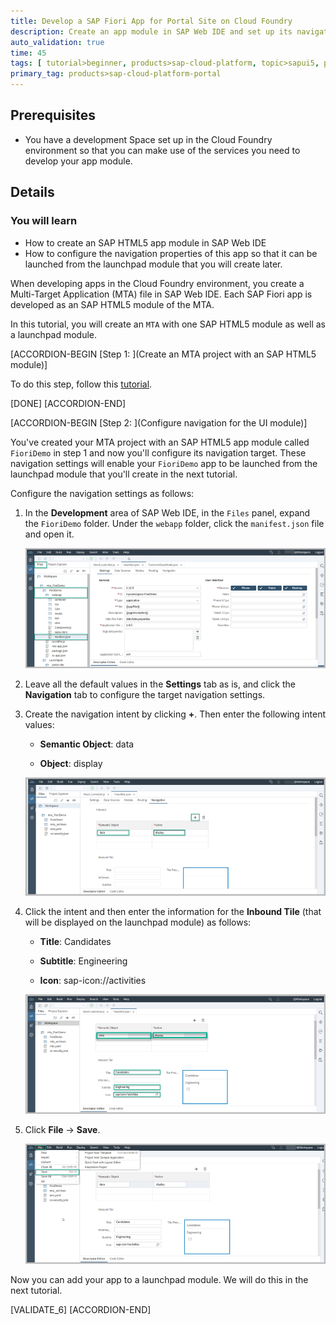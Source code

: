 ```yaml
---
title: Develop a SAP Fiori App for Portal Site on Cloud Foundry
description: Create an app module in SAP Web IDE and set up its navigation so that it can be used in a Portal site.
auto_validation: true
time: 45
tags: [ tutorial>beginner, products>sap-cloud-platform, topic>sapui5, products>sap-cloud-platform-for-the-cloud-foundry-environment, products>sap-fiori, products>sap-web-ide]
primary_tag: products>sap-cloud-platform-portal
---
```


## Prerequisites
 - You have a development Space set up in the Cloud Foundry environment so that you can make use of the services you need to develop your app module.


## Details
### You will learn
  - How to create an SAP HTML5 app module in SAP Web IDE
  - How to configure the navigation properties of this app so that it can be launched from the launchpad module that you will create later.

When developing apps in the Cloud Foundry environment, you create a Multi-Target Application (MTA) file in SAP Web IDE. Each SAP Fiori app is developed as an SAP HTML5 module of the MTA.

In this tutorial, you will create an `MTA` with one SAP HTML5 module as well as a launchpad module.


[ACCORDION-BEGIN [Step 1: ](Create an MTA project with an SAP HTML5 module)]

To do this step, follow this [tutorial](cp-cf-fioriapps-create).


[DONE]
[ACCORDION-END]

[ACCORDION-BEGIN [Step 2: ](Configure navigation for the UI module)]

You've created your MTA project with an SAP HTML5 app module called `FioriDemo` in step 1 and now you'll configure its navigation target. These navigation settings will enable your `FioriDemo` app to be launched from the launchpad module that you'll create in the next tutorial.

Configure the navigation settings as follows:

1. In the **Development** area of SAP Web IDE, in the `Files` panel, expand the `FioriDemo` folder. Under the `webapp` folder, click the  `manifest.json` file and open it.

    ![Open manifest](2_select_manifest_json.png)

2. Leave all the default values in the **Settings** tab as is, and click the **Navigation** tab to configure the target navigation settings.

3. Create the navigation intent by clicking **+**.  Then enter the following intent values:  

    -	**Semantic Object**: data

    -	**Object**: display

      ![Define an intent](3_define_intent_navigation.png)

4. Click the intent and then enter the information for the **Inbound Tile** (that will be displayed on the launchpad module) as follows:

    -	**Title**: Candidates

    -	**Subtitle**: Engineering

    -	**Icon**: sap-icon://activities

      ![Define tile properties](4_tile_properties.png)

5. Click **File** -> **Save**.

    ![Save your settings](5_save_settings.png)

Now you can add your app to a launchpad module. We will do this in the next tutorial.

[VALIDATE_6]
[ACCORDION-END]
